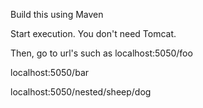 Build this using Maven

Start execution.  You don't need Tomcat.

Then, go to url's such as localhost:5050/foo

localhost:5050/bar

localhost:5050/nested/sheep/dog

